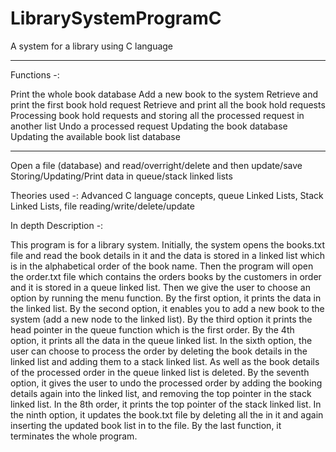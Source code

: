 # LibrarySystemProgramC
A system for a library using C language

--------------------------------------------------------------------------------------------------------------------------------------------------------------------
 
 Functions -:
 
 Print the whole book database
 Add a new book to the system
 Retrieve and print the first book hold request
 Retrieve and print all the book hold requests
 Processing book hold requests and storing all the processed request in another list
 Undo a processed request
 Updating the book database
 Updating the available book list database
 
 ---------------------------------------------------------------------------------------------------------------------------------------------------------------------
 
 
 Open a file (database) and read/overright/delete and then update/save
 Storing/Updating/Print data in queue/stack linked lists 
 

Theories used -: Advanced C language concepts, queue Linked Lists, Stack Linked Lists, file reading/write/delete/update


In depth Description -: 

This program is for a library system. Initially, the system opens the books.txt file and read the book details in it and the data is stored in a linked list which is in the alphabetical order of the book name. Then the program will open the order.txt file which contains the orders books by the customers in order and it is stored in a queue linked list. Then we give the user to choose an option by running the menu function. By the first option, it prints the data in the linked list. By the second option, it enables you to add a new book to the system (add a new node to the linked list). By the third option it prints the head pointer in the queue function which is the first order. By the 4th option, it prints all the data in the queue linked list. In the sixth option, the user can choose to process the order by deleting the book details in the linked list and adding them to a stack linked list. As well as the book details of the processed order in the queue linked list is deleted. By the seventh option, it gives the user to undo the processed order by adding the booking details again into the linked list, and removing the top pointer in the stack linked list. In the 8th order, it prints the top pointer of the stack linked list. In the ninth option, it updates the book.txt file by deleting all the in it and again inserting the updated book list in to the file. By the last function, it terminates the whole program. 

